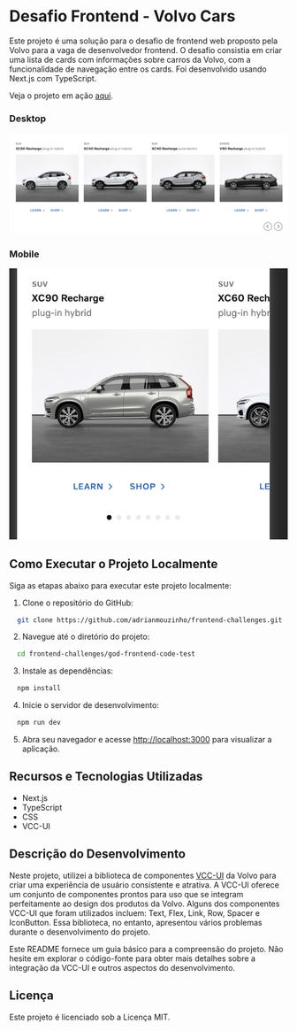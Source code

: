 # Desafio Frontend - Volvo Cars

Este projeto é uma solução para o desafio de frontend web proposto pela Volvo para a vaga de desenvolvedor frontend. O desafio consistia em criar uma lista de cards com informações sobre carros da Volvo, com a funcionalidade de navegação entre os cards. Foi desenvolvido usando Next.js com TypeScript.

Veja o projeto em ação [aqui](https://frontend-challenges-woad.vercel.app/).

### Desktop

![Captura de Tela Desktop](./docs/ProductList-Desktop.png)

### Mobile

![Captura de Tela Mobile](./docs/ProductList-Mobile.png)

## Como Executar o Projeto Localmente

Siga as etapas abaixo para executar este projeto localmente:

1. Clone o repositório do GitHub:

```bash
  git clone https://github.com/adrianmouzinho/frontend-challenges.git
```

2. Navegue até o diretório do projeto:

```bash
  cd frontend-challenges/god-frontend-code-test
```

3. Instale as dependências:


```bash
  npm install
```

4. Inicie o servidor de desenvolvimento:

```bash
  npm run dev
```

5. Abra seu navegador e acesse [http://localhost:3000](http://localhost:3000) para visualizar a aplicação.

## Recursos e Tecnologias Utilizadas

- Next.js
- TypeScript
- CSS
- VCC-UI

## Descrição do Desenvolvimento

Neste projeto, utilizei a biblioteca de componentes [VCC-UI](https://vcc-ui.vercel.app/) da Volvo para criar uma experiência de usuário consistente e atrativa. A VCC-UI oferece um conjunto de componentes prontos para uso que se integram perfeitamente ao design dos produtos da Volvo. Alguns dos componentes VCC-UI que foram utilizados incluem: Text, Flex, Link, Row, Spacer e IconButton. Essa biblioteca, no entanto, apresentou vários problemas durante o desenvolvimento do projeto.

Este README fornece um guia básico para a compreensão do projeto. Não hesite em explorar o código-fonte para obter mais detalhes sobre a integração da VCC-UI e outros aspectos do desenvolvimento.

## Licença

Este projeto é licenciado sob a Licença MIT.